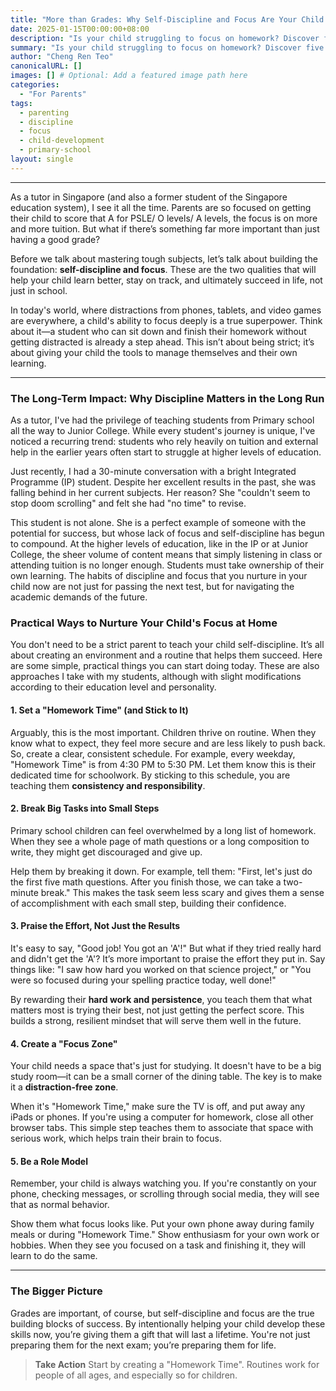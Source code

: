 ```yaml
---
title: "More than Grades: Why Self-Discipline and Focus Are Your Child's Real Superpowers"
date: 2025-01-15T00:00:00+08:00
description: "Is your child struggling to focus on homework? Discover five practical strategies from a Singapore tutor on how you can build a strong foundation of focus and self-control at home to set your child up for success in school and in life."
summary: "Is your child struggling to focus on homework? Discover five practical strategies from a Singapore tutor on how you can build a strong foundation of focus and self-control at home to set your child up for success in school and in life."
author: "Cheng Ren Teo"
canonicalURL: []
images: [] # Optional: Add a featured image path here
categories:
  - "For Parents"
tags:
  - parenting
  - discipline
  - focus
  - child-development
  - primary-school
layout: single
---
```


---

As a tutor in Singapore (and also a former student of the Singapore education system), I see it all the time. Parents are so focused on getting their child to score that A for PSLE/ O levels/ A levels, the focus is on more and more tuition. But what if there’s something far more important than just having a good grade?

Before we talk about mastering tough subjects, let’s talk about building the foundation: **self-discipline and focus**. These are the two qualities that will help your child learn better, stay on track, and ultimately succeed in life, not just in school.

In today's world, where distractions from phones, tablets, and video games are everywhere, a child's ability to focus deeply is a true superpower. Think about it—a student who can sit down and finish their homework without getting distracted is already a step ahead. This isn’t about being strict; it’s about giving your child the tools to manage themselves and their own learning.

---

### The Long-Term Impact: Why Discipline Matters in the Long Run

As a tutor, I've had the privilege of teaching students from Primary school all the way to Junior College. While every student's journey is unique, I've noticed a recurring trend: students who rely heavily on tuition and external help in the earlier years often start to struggle at higher levels of education.

Just recently, I had a 30-minute conversation with a bright Integrated Programme (IP) student. Despite her excellent results in the past, she was falling behind in her current subjects. Her reason? She "couldn't seem to stop doom scrolling" and felt she had "no time" to revise.

This student is not alone. She is a perfect example of someone with the potential for success, but whose lack of focus and self-discipline has begun to compound. At the higher levels of education, like in the IP or at Junior College, the sheer volume of content means that simply listening in class or attending tuition is no longer enough. Students must take ownership of their own learning. The habits of discipline and focus that you nurture in your child now are not just for passing the next test, but for navigating the academic demands of the future.

### Practical Ways to Nurture Your Child's Focus at Home

You don't need to be a strict parent to teach your child self-discipline. It’s all about creating an environment and a routine that helps them succeed. Here are some simple, practical things you can start doing today. These are also approaches I take with my students, although with slight modifications according to their education level and personality.

#### 1. Set a "Homework Time" (and Stick to It)
Arguably, this is the most important. Children thrive on routine. When they know what to expect, they feel more secure and are less likely to push back. So, create a clear, consistent schedule. For example, every weekday, "Homework Time" is from 4:30 PM to 5:30 PM. Let them know this is their dedicated time for schoolwork. By sticking to this schedule, you are teaching them **consistency and responsibility**.

#### 2. Break Big Tasks into Small Steps
Primary school children can feel overwhelmed by a long list of homework. When they see a whole page of math questions or a long composition to write, they might get discouraged and give up.

Help them by breaking it down. For example, tell them: "First, let's just do the first five math questions. After you finish those, we can take a two-minute break." This makes the task seem less scary and gives them a sense of accomplishment with each small step, building their confidence.

#### 3. Praise the Effort, Not Just the Results
It's easy to say, "Good job! You got an 'A'!" But what if they tried really hard and didn't get the 'A'? It’s more important to praise the effort they put in. Say things like: "I saw how hard you worked on that science project," or "You were so focused during your spelling practice today, well done!"

By rewarding their **hard work and persistence**, you teach them that what matters most is trying their best, not just getting the perfect score. This builds a strong, resilient mindset that will serve them well in the future.

#### 4. Create a "Focus Zone"
Your child needs a space that's just for studying. It doesn't have to be a big study room—it can be a small corner of the dining table. The key is to make it a **distraction-free zone**.

When it's "Homework Time," make sure the TV is off, and put away any iPads or phones. If you're using a computer for homework, close all other browser tabs. This simple step teaches them to associate that space with serious work, which helps train their brain to focus.

#### 5. Be a Role Model
Remember, your child is always watching you. If you're constantly on your phone, checking messages, or scrolling through social media, they will see that as normal behavior.

Show them what focus looks like. Put your own phone away during family meals or during "Homework Time." Show enthusiasm for your own work or hobbies. When they see you focused on a task and finishing it, they will learn to do the same.

---
### The Bigger Picture

Grades are important, of course, but self-discipline and focus are the true building blocks of success. By intentionally helping your child develop these skills now, you’re giving them a gift that will last a lifetime. You're not just preparing them for the next exam; you’re preparing them for life.

> **Take Action**
> Start by creating a "Homework Time". Routines work for people of all ages, and especially so for children.
